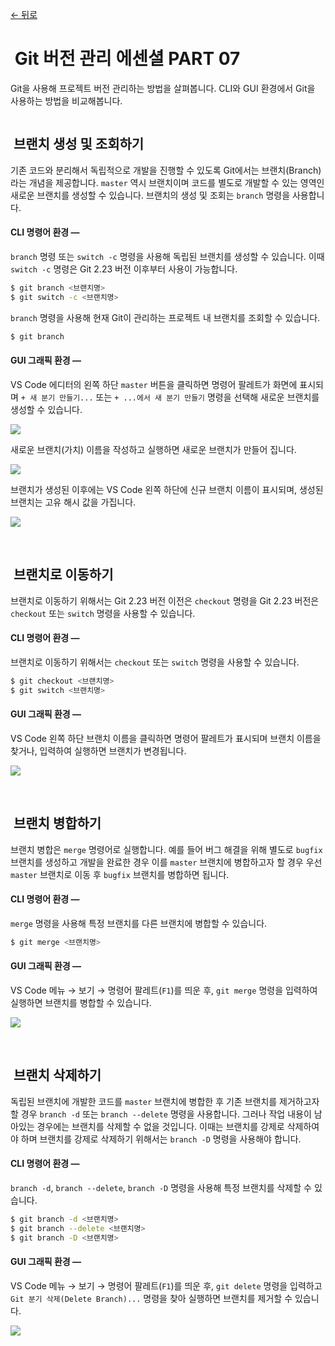 [← 뒤로](./README.md)

# <img src="./assets/icon-git-1.jpg" alt /> Git 버전 관리 에센셜 PART 07

Git을 사용해 프로젝트 버전 관리하는 방법을 살펴봅니다. CLI와 GUI 환경에서 Git을 사용하는 방법을 비교해봅니다.

<a href="https://bit.ly/GIT_ESSENTIAL" target="_blank"><img src="./assets/00-COVER.jpg" alt /></a>

<!-- ----------------------------------------------------------------------- -->

## <img src="./assets/icon-git-2.png" alt /> 브랜치 생성 및 조회하기

기존 코드와 분리해서 독립적으로 개발을 진행할 수 있도록 Git에서는 브랜치(Branch)라는 개념을 제공합니다. `master` 역시 브랜치이며 코드를 별도로 개발할 수 있는 영역인 새로운 브랜치를 생성할 수 있습니다.  브랜치의 생성 및 조회는 `branch` 명령을 사용합니다.

#### CLI 명령어 환경 —

`branch` 명령 또는 `switch -c` 명령을 사용해 독립된 브랜치를 생성할 수 있습니다. 이때 `switch -c` 명령은 Git 2.23 버전 이후부터 사용이 가능합니다.  

```sh
$ git branch <브랜치명> 
$ git switch -c <브랜치명>
```

`branch` 명령을 사용해 현재 Git이 관리하는 프로젝트 내 브랜치를 조회할 수 있습니다. 
```sh
$ git branch
```

#### GUI 그래픽 환경 —

VS Code 에디터의 왼쪽 하단 `master` 버튼을 클릭하면 명령어 팔레트가 화면에 표시되며 `+ 새 분기 만들기...` 또는 
`+ ...에서 새 분기 만들기` 명령을 선택해 새로운 브랜치를 생성할 수 있습니다.

![](assets/git-branch-01.png)

새로운 브랜치(가치) 이름을 작성하고 실행하면 새로운 브랜치가 만들어 집니다.

![](assets/git-branch-02.png)

브랜치가 생성된 이후에는 VS Code 왼쪽 하단에 신규 브랜치 이름이 표시되며, 생성된 브랜치는 고유 해시 값을 가집니다.

![](assets/git-branch-03.png)


<br>

<!-- ----------------------------------------------------------------------- -->

## <img src="./assets/icon-git-2.png" alt /> 브랜치로 이동하기

브랜치로 이동하기 위해서는 Git 2.23 버전 이전은 `checkout` 명령을 Git 2.23 버전은 `checkout` 또는 `switch` 명령을 사용할 수 있습니다. 

#### CLI 명령어 환경 —

브랜치로 이동하기 위해서는 `checkout` 또는 `switch` 명령을 사용할 수 있습니다.

```sh
$ git checkout <브랜치명>
$ git switch <브랜치명>
```

#### GUI 그래픽 환경 —

VS Code 왼쪽 하단 브랜치 이름을 클릭하면 명령어 팔레트가 표시되며 브랜치 이름을 찾거나, 입력하여 실행하면 브랜치가 변경됩니다.

![](assets/git-branch-04.png)

<br>
<!-- ----------------------------------------------------------------------- -->

## <img src="./assets/icon-git-2.png" alt /> 브랜치 병합하기

브랜치 병합은 `merge` 명령어로 실행합니다. 예를 들어 버그 해결을 위해 별도로 `bugfix` 브랜치를 생성하고 개발을 완료한 경우 이를 `master` 브랜치에 병합하고자 할 경우 우선 `master` 브랜치로 이동 후 `bugfix` 브랜치를 병합하면 됩니다.  

#### CLI 명령어 환경 —

`merge` 명령을 사용해 특정 브랜치를 다른 브랜치에 병합할 수 있습니다. 

```sh
$ git merge <브랜치명>
```

#### GUI 그래픽 환경 —

VS Code 메뉴 → 보기 → 명령어 팔레트(`F1`)를 띄운 후, `git merge` 명령을 입력하여 실행하면 브랜치를 병합할 수 있습니다.

![](assets/git-branch-05.png)

<br>
<!-- ----------------------------------------------------------------------- -->

## <img src="./assets/icon-git-2.png" alt /> 브랜치 삭제하기

독립된 브랜치에 개발한 코드를 `master` 브랜치에 병합한 후 기존 브랜치를 제거하고자 할 경우 `branch -d` 또는 `branch --delete` 명령을 사용합니다. 그러나 작업 내용이 남아있는 경우에는 브랜치를 삭제할 수 없을 것입니다. 이때는 브랜치를 강제로 삭제하여야 하며 브랜치를 강제로 삭제하기 위해서는 `branch -D` 명령을 사용해야 합니다. 

#### CLI 명령어 환경 —

`branch -d`, `branch --delete`, `branch -D` 명령을 사용해 특정 브랜치를 삭제할 수 있습니다. 

```sh
$ git branch -d <브랜치명>
$ git branch --delete <브랜치명>
$ git branch -D <브랜치명>
```

#### GUI 그래픽 환경 —

VS Code 메뉴 → 보기 → 명령어 팔레트(`F1`)를 띄운 후, `git delete` 명령을 입력하고 `Git 분기 삭제(Delete Branch)...` 명령을 찾아 실행하면 브랜치를 제거할 수 있습니다.

![](assets/git-branch-06.png)

<br>
<!-- ----------------------------------------------------------------------- -->
